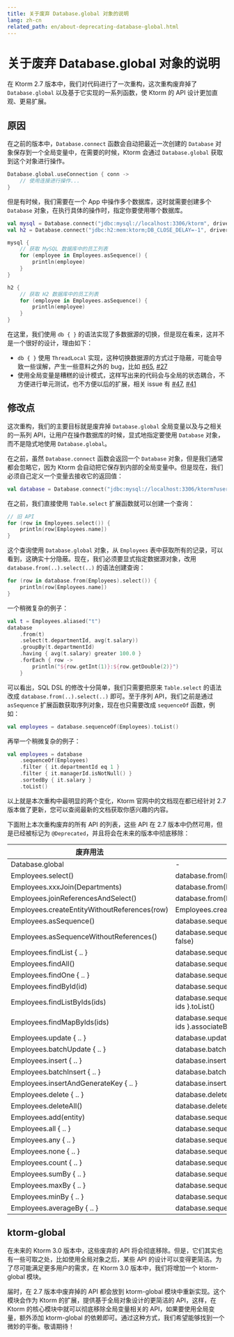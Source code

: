 ```yaml
---
title: 关于废弃 Database.global 对象的说明
lang: zh-cn
related_path: en/about-deprecating-database-global.html
---
```


# 关于废弃 Database.global 对象的说明

在 Ktorm 2.7 版本中，我们对代码进行了一次重构，这次重构废弃掉了 `Database.global` 以及基于它实现的一系列函数，使 Ktorm 的 API 设计更加直观、更易扩展。

## 原因

在之前的版本中，`Database.connect` 函数会自动把最近一次创建的 `Database` 对象保存到一个全局变量中，在需要的时候，Ktorm 会通过 `Database.global` 获取到这个对象进行操作。

```kotlin
Database.global.useConnection { conn -> 
    // 使用连接进行操作...
}
```

但是有时候，我们需要在一个 App 中操作多个数据库，这时就需要创建多个 `Database` 对象，在执行具体的操作时，指定你要使用哪个数据库。

```kotlin
val mysql = Database.connect("jdbc:mysql://localhost:3306/ktorm", driver = "com.mysql.jdbc.Driver")
val h2 = Database.connect("jdbc:h2:mem:ktorm;DB_CLOSE_DELAY=-1", driver = "org.h2.Driver")

mysql {
    // 获取 MySQL 数据库中的员工列表
    for (employee in Employees.asSequence() {
        println(employee)
    }
}

h2 {
    // 获取 H2 数据库中的员工列表
    for (employee in Employees.asSequence() {
        println(employee)
    }
}
```

在这里，我们使用 `db { }` 的语法实现了多数据源的切换，但是现在看来，这并不是一个很好的设计，理由如下：

- `db { }` 使用 `ThreadLocal` 实现，这种切换数据源的方式过于隐蔽，可能会导致一些误解，产生一些意料之外的 bug，比如 [#65](https://github.com/vincentlauvlwj/Ktorm/issues/65), [#27](https://github.com/vincentlauvlwj/Ktorm/issues/27)
- 使用全局变量是糟糕的设计模式，这样写出来的代码会与全局的状态耦合，不方便进行单元测试，也不方便以后的扩展，相关 issue 有 [#47](https://github.com/vincentlauvlwj/Ktorm/issues/47), [#41](https://github.com/vincentlauvlwj/Ktorm/issues/41)

## 修改点

这次重构，我们的主要目标就是废弃掉 `Database.global` 全局变量以及与之相关的一系列 API，让用户在操作数据库的时候，显式地指定要使用 `Database` 对象，而不是隐式地使用 `Database.global`。

在之前，虽然 `Database.connect` 函数会返回一个 `Database` 对象，但是我们通常都会忽略它，因为 Ktorm 会自动把它保存到内部的全局变量中。但是现在，我们必须自己定义一个变量去接收它的返回值：

```kotlin
val database = Database.connect("jdbc:mysql://localhost:3306/ktorm?user=root&password=***")
```

在之前，我们直接使用 `Table.select` 扩展函数就可以创建一个查询：

```kotlin
// 旧 API
for (row in Employees.select()) {
    println(row[Employees.name])
}
```

这个查询使用 `Database.global` 对象，从 `Employees` 表中获取所有的记录，可以看到，这确实十分隐蔽。现在，我们必须要显式指定数据源对象，改用 `database.from(..).select(..)` 的语法创建查询：

```kotlin
for (row in database.from(Employees).select()) {
    println(row[Employees.name])
}
```

一个稍微复杂的例子：

```kotlin
val t = Employees.aliased("t")
database
    .from(t)
    .select(t.departmentId, avg(t.salary))
    .groupBy(t.departmentId)
    .having { avg(t.salary) greater 100.0 }
    .forEach { row -> 
        println("${row.getInt(1)}:${row.getDouble(2)}")
    }
```

可以看出，SQL DSL 的修改十分简单，我们只需要把原来 `Table.select` 的语法改成 `database.from(..).select(..)` 即可。至于序列 API，我们之前是通过 `asSequence` 扩展函数获取序列对象，现在也只需要改成 `sequenceOf` 函数，例如：

```kotlin
val employees = database.sequenceOf(Employees).toList()
```

再举一个稍微复杂的例子：

```kotlin
val employees = database
    .sequenceOf(Employees)
    .filter { it.departmentId eq 1 }
    .filter { it.managerId.isNotNull() }
    .sortedBy { it.salary }
    .toList()
```

以上就是本次重构中最明显的两个变化，Ktorm 官网中的文档现在都已经针对 2.7 版本做了更新，您可以查阅最新的文档获取你感兴趣的内容。

下面附上本次重构废弃的所有 API 的列表，这些 API 在 2.7 版本中仍然可用，但是已经被标记为 `@Deprecated`，并且将会在未来的版本中彻底移除：

| 废弃用法                                     | 新的用法                                                     |
| -------------------------------------------- | ------------------------------------------------------------ |
| Database.global                              | -                                                            |
| Employees.select()                           | database.from(Employees).select()                            |
| Employees.xxxJoin(Departments)               | database.from(Employees).xxxJoin(Departments)                |
| Employees.joinReferencesAndSelect()          | database.from(Employees).joinReferencesAndSelect()           |
| Employees.createEntityWithoutReferences(row) | Employees.createEntity(row, withReferences = false)          |
| Employees.asSequence()                       | database.sequenceOf(Employees)                               |
| Employees.asSequenceWithoutReferences()      | database.sequenceOf(Employees, withReferences = false)       |
| Employees.findList { .. }                    | database.sequenceOf(Employees).filter { .. }.toList()        |
| Employees.findAll()                          | database.sequenceOf(Employees).toList()                      |
| Employees.findOne { .. }                     | database.sequenceOf(Employees).find { .. }                   |
| Employees.findById(id)                       | database.sequenceOf(Employees).find { it.id eq id }          |
| Employees.findListByIds(ids)                 | database.sequenceOf(Employees).filter { it.id inList ids }.toList() |
| Employees.findMapByIds(ids)                  | database.sequenceOf(Employees).filter { it.id inList ids }.associateBy { it.id } |
| Employees.update { .. }                      | database.update(Employees) { .. }                            |
| Employees.batchUpdate { .. }                 | database.batchUpdate(Employees) { .. }                       |
| Employees.insert { .. }                      | database.insert(Employees) { .. }                            |
| Employees.batchInsert { .. }                 | database.batchInsert(Employees) { .. }                       |
| Employees.insertAndGenerateKey { .. }        | database.insertAndGenerateKey(Employees) { .. }              |
| Employees.delete { .. }                      | database.delete(Employees) { .. }                            |
| Employees.deleteAll()                        | database.deleteAll(Employees)                                |
| Employees.add(entity)                        | database.sequenceOf(Employees).add(entity)                   |
| Employees.all { .. }                         | database.sequenceOf(Employees).all { .. }                    |
| Employees.any { .. }                         | database.sequenceOf(Employees).any { .. }                    |
| Employees.none { .. }                        | database.sequenceOf(Employees).none { .. }                   |
| Employees.count { .. }                       | database.sequenceOf(Employees).count { .. }                  |
| Employees.sumBy { .. }                       | database.sequenceOf(Employees).sumBy { .. }                  |
| Employees.maxBy { .. }                       | database.sequenceOf(Employees).maxBy { .. }                  |
| Employees.minBy { .. }                       | database.sequenceOf(Employees).minBy { .. }                  |
| Employees.averageBy { .. }                   | database.sequenceOf(Employees).averageBy { .. }              |

## ktorm-global

在未来的 Ktorm 3.0 版本中，这些废弃的 API 将会彻底移除。但是，它们其实也有一些可取之处，比如使用全局对象之后，某些 API 的设计可以变得更简洁。为了尽可能满足更多用户的需求，在 Ktorm 3.0 版本中，我们将增加一个 ktorm-global 模块。

届时，在 2.7 版本中废弃掉的 API 都会放到 ktorm-global 模块中重新实现。这个模块会作为 Ktorm 的扩展，提供基于全局对象设计的更简洁的 API，这样，在 Ktorm 的核心模块中就可以彻底移除全局变量相关的 API，如果要使用全局变量，额外添加 ktorm-global 的依赖即可。通过这种方式，我们希望能够找到一个微妙的平衡。敬请期待！